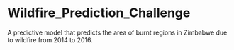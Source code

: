 # Wildfire_Prediction_Challenge
A predictive model that predicts the area of burnt regions in Zimbabwe due to wildfire from 2014 to 2016.
